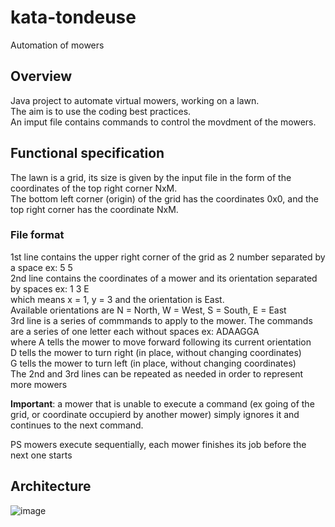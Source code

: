 # kata-tondeuse
Automation of mowers
## Overview
Java project to automate virtual mowers, working on a lawn.  
The aim is to use the coding best practices.  
An imput file contains commands to control the movdment of the mowers.
 
 
## Functional specification 
The lawn is a grid, its size is given by the input file in the form of the coordinates of the top right corner NxM.  
The bottom left corner (origin) of the grid has the coordinates 0x0, and the top right corner has the coordinate NxM.

### File format
1st line contains the upper right corner of the grid as 2 number separated by a space ex: 5 5  
2nd line contains the coordinates of a mower and its orientation separated by spaces ex: 1 3 E  
which means x = 1, y = 3 and the orientation is East.  
Available orientations are N = North, W = West, S = South, E = East  
3rd line is a series of commmands to apply to the mower. The commands are a series of one letter each without spaces ex: ADAAGGA  
 where A tells the mower to move forward following its current orientation  
 D tells the mower to turn right (in place, without changing coordinates)  
 G tells the mower to turn left (in place, without changing coordinates)  
 The 2nd and 3rd lines can be repeated as needed in order to represent more mowers  
 
**Important**: a mower that is unable to execute a command (ex going of the grid, or coordinate occupierd by another mower) simply ignores it and continues to the next command.

PS mowers execute sequentially, each mower finishes its job before the next one starts 

## Architecture
![image](https://user-images.githubusercontent.com/403470/205603449-beead217-fa9f-47c4-aa6c-329ee700582d.png)
